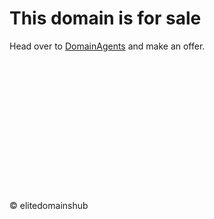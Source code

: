 # This domain is for sale
Head over to [DomainAgents](https://domainagents.com/) and make an offer.
<br/>
<br/>
<br/>
<br/>
<br/>
<br/>
<br/>
<br/>
<br/>
<br/>
<br/>
<br/>
<br/>
<br/>
<br/>
© elitedomainshub
